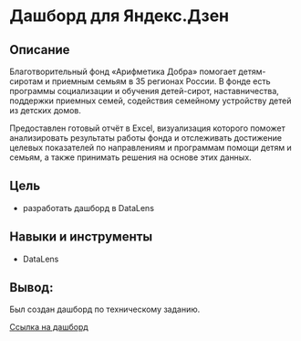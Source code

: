 # Дашборд для Яндекс.Дзен
## Описание
Благотворительный фонд «Арифметика Добра» помогает детям-сиротам и приемным семьям в 35 регионах России. В фонде есть программы социализации и обучения детей-сирот, наставничества, поддержки приемных семей, содействия семейному устройству детей из детских домов.

Предоставлен готовый отчёт в Excel, визуализация которого поможет анализировать результаты работы фонда и отслеживать достижение целевых показателей по направлениям и программам помощи детям и семьям, а также принимать решения на основе этих данных.
## Цель
- разработать дашборд в DataLens
## Навыки и инструменты
- DataLens
## Вывод:
Был создан дашборд по техническому заданию.

[Ссылка на дашборд](https://datalens.yandex/jj4wabwm57l48)

